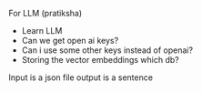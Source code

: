 For LLM (pratiksha)
- Learn LLM 
- Can we get open ai keys?
- Can i use some other keys instead of openai?
- Storing the vector embeddings which db?


Input is a json file 
output is a sentence